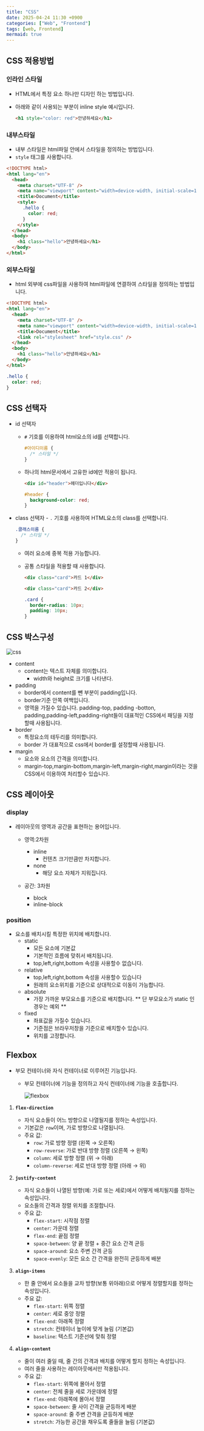 ```yaml
---
title: "CSS"
date: 2025-04-24 11:30 +0900
categories: ["Web", "Frontend"]
tags: [web, Frontend]
mermaid: true
---
```


## CSS 적용방법

### 인라인 스타일

- HTML에서 특정 요소 하나만 디자인 하는 방법입니다.
- 아래와 같이 사용되는 부분이 inline style 예시입니다.

  ```html
  <h1 style="color: red">안녕하세요</h1>
  ```

### 내부스타일

- 내부 스타일은 html파일 안에서 스타일을 정의하는 방법입니다.
- `style` 태그를 사용합니다.

```html
<!DOCTYPE html>
<html lang="en">
  <head>
    <meta charset="UTF-8" />
    <meta name="viewport" content="width=device-width, initial-scale=1.0" />
    <title>Document</title>
    <style>
      .hello {
        color: red;
      }
    </style>
  </head>
  <body>
    <h1 class="hello">안녕하세요</h1>
  </body>
</html>
```

### 외부스타일

- html 외부에 css파일을 사용하여 html파일에 연결하여 스타일을 정의하는 방법입니다.

```html
<!DOCTYPE html>
<html lang="en">
  <head>
    <meta charset="UTF-8" />
    <meta name="viewport" content="width=device-width, initial-scale=1.0" />
    <title>Document</title>
    <link rel="stylesheet" href="style.css" />
  </head>
  <body>
    <h1 class="hello">안녕하세요</h1>
  </body>
</html>
```

```css
.hello {
  color: red;
}
```

## CSS 선택자

- id 선택자

  - `#` 기호를 이용하여 html요소의 id를 선택합니다.

    ```css
    #아이디이름 {
      /* 스타일 */
    }
    ```

  - 하나의 html문서에서 고유한 id에만 적용이 됩니다.

    ```html
    <div id="header">헤더입니다</div>
    ```

    ```css
    #header {
      background-color: red;
    }
    ```

- class 선택자 - `.` 기호를 사용하여 HTML요소의 class를 선택합니다.

  ```css
  .클래스이름 {
    /* 스타일 */
  }
  ```

  - 여러 요소에 중복 적용 가능합니다.
  - 공통 스타일을 적용할 때 사용합니다.

    ```html
    <div class="card">카드 1</div>

    <div class="card">카드 2</div>
    ```

    ```css
    .card {
      border-radius: 10px;
      padding: 10px;
    }
    ```

## CSS 박스구성

![css](https://blog.kakaocdn.net/dn/bnl4vc/btrF0jsI6mS/ZghjVhmoUpttYrWUS8MEC1/img.png)

- content
  - content는 텍스트 자체를 의미합니다.
    - width와 height로 크기를 나타낸다.
- padding
  - border에서 content를 뺀 부분이 padding입니다.
  - border기준 안쪽 여백입니다.
  - 영역을 가질수 있습니다. padding-top, padding -botton, padding,padding-left,padding-right들이 대표적인 CSS에서 패딩을 지정할때 사용됩니다.
- border
  - 특정요소의 테두리를 의미합니다.
  - border 가 대표적으로 css에서 border를 설정할때 사용됩니다.
- margin
  - 요소와 요소의 간격을 의미합니다.
  - margin-top,margin-bottom,margin-left,margin-right,margin이라는 것을 CSS에서 이용하여 처리할수 있습니다.

## CSS 레이아웃

### display

- 레이아웃의 영역과 공간을 표현하는 용어입니다.

  - 영역:2차원

    - inline
      - 컨텐츠 크기만큼만 차지합니다.
    - none
      - 해당 요소 자체가 지워집니다.

  - 공간: 3차원
    - block
    - inline-block

### position

- 요소를 배치시킬 특정한 위치에 배치합니다.
  - static
    - 모든 요소에 기본값
    - 기본적인 흐름에 맞취서 배치됩니다.
    - top,left,right,bottom 속성을 사용할수 없습니다.
  - relative
    - top,left,right,bottom 속성을 사용할수 있습니다
    - 원래의 요소위치를 기준으로 상대적으로 이동이 가능합니다.
  - absolute
    - 가장 가까운 부모요소를 기준으로 배치합니다.
      ** 단 부모요소가 static 인경우는 예외 **
  - fixed
    - 좌표값을 가질수 있습니다.
    - 기준점은 브라우저창을 기준으로 배치할수 있습니다.
    - 위치를 고정합니다.

## Flexbox

- 부모 컨테이너와 자식 컨테이너로 이루어진 기능입니다.

  - 부모 컨테이너에 기능을 정의하고 자식 컨테이너에 기능을 호출합니다.

    ![flexbox](https://miro.medium.com/v2/resize:fit:1400/0*YeaUsQyhXSL1TCTH.png)

1. **`flex-direction`**

   - 자식 요소들이 어느 방향으로 나열될지를 정하는 속성입니다.
   - 기본값은 `row`이며, 가로 방향으로 나열됩니다.
   - 주요 값:
     - `row`: 가로 방향 정렬 (왼쪽 → 오른쪽)
     - `row-reverse`: 가로 반대 방향 정렬 (오른쪽 → 왼쪽)
     - `column`: 세로 방향 정렬 (위 → 아래)
     - `column-reverse`: 세로 반대 방향 정렬 (아래 → 위)

2. **`justify-content`**

   - 자식 요소들이 나열된 방향(예: 가로 또는 세로)에서 어떻게 배치될지를 정하는 속성입니다.
   - 요소들의 간격과 정렬 위치를 조절합니다.
   - 주요 값:
     - `flex-start`: 시작점 정렬
     - `center`: 가운데 정렬
     - `flex-end`: 끝점 정렬
     - `space-between`: 양 끝 정렬 + 중간 요소 간격 균등
     - `space-around`: 요소 주변 간격 균등
     - `space-evenly`: 모든 요소 간 간격을 완전히 균등하게 배분

3. **`align-items`**

   - 한 줄 안에서 요소들을 교차 방향(보통 위아래)으로 어떻게 정렬할지를 정하는 속성입니다.
   - 주요 값:
     - `flex-start`: 위쪽 정렬
     - `center`: 세로 중앙 정렬
     - `flex-end`: 아래쪽 정렬
     - `stretch`: 컨테이너 높이에 맞게 늘림 (기본값)
     - `baseline`: 텍스트 기준선에 맞춰 정렬

4. **`align-content`**
   - 줄이 여러 줄일 때, 줄 간의 간격과 배치를 어떻게 할지 정하는 속성입니다.
   - 여러 줄을 사용하는 레이아웃에서만 적용됩니다.
   - 주요 값:
     - `flex-start`: 위쪽에 몰아서 정렬
     - `center`: 전체 줄을 세로 가운데에 정렬
     - `flex-end`: 아래쪽에 몰아서 정렬
     - `space-between`: 줄 사이 간격을 균등하게 배분
     - `space-around`: 줄 주변 간격을 균등하게 배분
     - `stretch`: 가능한 공간을 채우도록 줄들을 늘림 (기본값)
